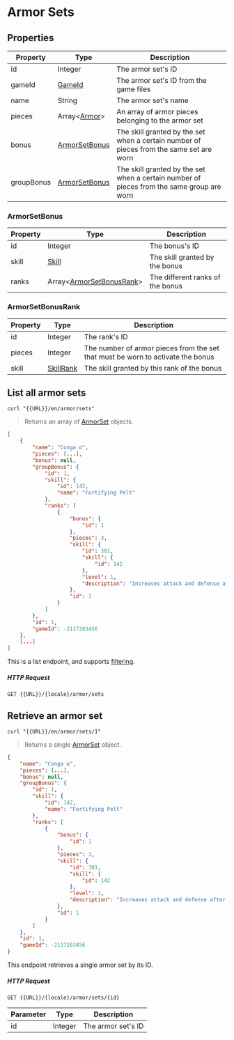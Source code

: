 [ArmorSet]: #armor-sets

# Armor Sets
## Properties
|Property|Type|Description|
|---|---|---|
|id|Integer|The armor set's ID|
|gameId|[GameId](#gameid)|The armor set's ID from the game files|
|name|String|The armor set's name|
|pieces|Array<[Armor](#armor)>|An array of armor pieces belonging to the armor set|
|bonus|[ArmorSetBonus](#armorsetbonus)|The skill granted by the set when a certain number of pieces from the same set are worn|
|groupBonus|[ArmorSetBonus](#armorsetbonus)|The skill granted by the set when a certain number of pieces from the same group are worn|

### ArmorSetBonus
|Property|Type|Description|
|---|---|---|
|id|Integer|The bonus's ID|
|skill|[Skill](#skills)|The skill granted by the bonus|
|ranks|Array<[ArmorSetBonusRank](#armorsetbonusrank)>|The different ranks of the bonus|

### ArmorSetBonusRank
|Property|Type|Description|
|---|---|---|
|id|Integer|The rank's ID|
|pieces|Integer|The number of armor pieces from the set that must be worn to activate the bonus|
|skill|[SkillRank](#skillrank)|The skill granted by this rank of the bonus|

## List all armor sets
```shell
curl "{{URL}}/en/armor/sets"
```

> Returns an array of [ArmorSet] objects.

```json
[
    {
        "name": "Conga α",
        "pieces": [...],
        "bonus": null,
        "groupBonus": {
            "id": 1,
            "skill": {
                "id": 142,
                "name": "Fortifying Pelt"
            },
            "ranks": [
                {
                    "bonus": {
                        "id": 1
                    },
                    "pieces": 3,
                    "skill": {
                        "id": 381,
                        "skill": {
                            "id": 142
                        },
                        "level": 1,
                        "description": "Increases attack and defense after fainting during a quest. (Can be used twice.)"
                    },
                    "id": 1
                }
            ]
        },
        "id": 1,
        "gameId": -2117203456
    },
    [...]
]
```

This is a list endpoint, and supports [filtering](#filtering-objects-in-the-response).

##### HTTP Request
`GET {{URL}}/{locale}/armor/sets`

## Retrieve an armor set
```shell
curl "{{URL}}/en/armor/sets/1"
```

> Returns a single [ArmorSet] object.

```json
{
    "name": "Conga α",
    "pieces": [...],
    "bonus": null,
    "groupBonus": {
        "id": 1,
        "skill": {
            "id": 142,
            "name": "Fortifying Pelt"
        },
        "ranks": [
            {
                "bonus": {
                    "id": 1
                },
                "pieces": 3,
                "skill": {
                    "id": 381,
                    "skill": {
                        "id": 142
                    },
                    "level": 1,
                    "description": "Increases attack and defense after fainting during a quest. (Can be used twice.)"
                },
                "id": 1
            }
        ]
    },
    "id": 1,
    "gameId": -2117203456
}
```

This endpoint retrieves a single armor set by its ID.

##### HTTP Request
`GET {{URL}}/{locale}/armor/sets/{id}`

|Parameter|Type|Description|
|---|---|---|
|id|Integer|The armor set's ID|